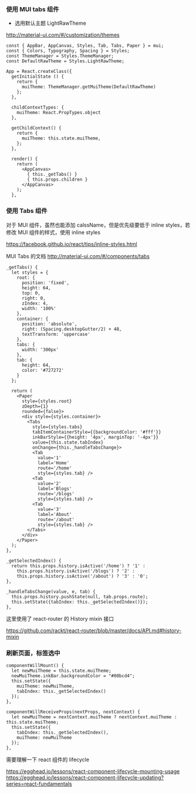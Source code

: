 ### 使用 MUI tabs 组件

* 选用默认主题 LightRawTheme

http://material-ui.com/#/customization/themes

```
const { AppBar, AppCanvas, Styles, Tab, Tabs, Paper } = mui;
const { Colors, Typography, Spacing } = Styles;
const ThemeManager = Styles.ThemeManager;
const DefaultRawTheme = Styles.LightRawTheme;

App = React.createClass({
  getInitialState () {
    return {
      muiTheme: ThemeManager.getMuiTheme(DefaultRawTheme)
    };
  },

  childContextTypes: {
    muiTheme: React.PropTypes.object
  },

  getChildContext() {
    return {
      muiTheme: this.state.muiTheme,
    };
  },

  render() {
    return (
      <AppCanvas>
        { this._getTabs() }
        { this.props.children }
      </AppCanvas>
    );
  },
```

### 使用 Tabs 组件

对于 MUI 组件，虽然也能添加 calssName，但是优先级要低于 inline styles，若修改 MUI 组件的样式，使用 inline styles

https://facebook.github.io/react/tips/inline-styles.html

MUI Tabs 的文档 http://material-ui.com/#/components/tabs

```
_getTabs() {
  let styles = {
    root: {
      position: 'fixed',
      height: 64,
      top: 0,
      right: 0,
      zIndex: 4,
      width: '100%'
    },
    container: {
      position: 'absolute',
      right: (Spacing.desktopGutter/2) + 48,
      textTransform: 'uppercase'
    },
    tabs: {
      width: '300px'
    },
    tab: {
      height: 64,
      color: '#727272'
    }
  };

  return (
    <Paper
      style={styles.root}
      zDepth={1}
      rounded={false}>
      <div style={styles.container}>
        <Tabs
          style={styles.tabs}
          tabItemContainerStyle={{backgroundColor: '#fff'}}
          inkBarStyle={{height: '4px', marginTop: '-4px'}}
          value={this.state.tabIndex}
          onChange={this._handleTabsChange}>
          <Tab
            value='1'
            label='Home'
            route='/home'
            style={styles.tab} />
          <Tab
            value='2'
            label='Blogs'
            route='/blogs'
            style={styles.tab} />
          <Tab
            value='3'
            label='About'
            route='/about'
            style={styles.tab} />
        </Tabs>
      </div>
    </Paper>
  );
},

_getSelectedIndex() {
  return this.props.history.isActive('/home') ? '1' :
    this.props.history.isActive('/blogs') ? '2' :
    this.props.history.isActive('/about') ? '3' : '0';
},

_handleTabsChange(value, e, tab) {
  this.props.history.pushState(null, tab.props.route);
  this.setState({tabIndex: this._getSelectedIndex()});
},
```

这里使用了 react-router 的 History mixin 接口

https://github.com/rackt/react-router/blob/master/docs/API.md#history-mixin

### 刷新页面，标签选中

```
componentWillMount() {
  let newMuiTheme = this.state.muiTheme;
  newMuiTheme.inkBar.backgroundColor = "#00bcd4";
  this.setState({
    muiTheme: newMuiTheme,
    tabIndex: this._getSelectedIndex()
  });
},

componentWillReceiveProps(nextProps, nextContext) {
  let newMuiTheme = nextContext.muiTheme ? nextContext.muiTheme : this.state.muiTheme;
  this.setState({
    tabIndex: this._getSelectedIndex(),
    muiTheme: newMuiTheme
  });
},
```

需要理解一下 react 组件的 lifecycle

https://egghead.io/lessons/react-component-lifecycle-mounting-usage
https://egghead.io/lessons/react-component-lifecycle-updating?series=react-fundamentals
